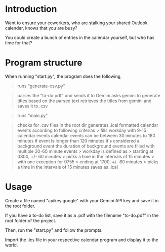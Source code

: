 # Introduction

Want to ensure your coworkers, who are stalking your shared Outlook calendar, knows that you are busy? 

You could create a bunch of entries in the calendar yourself, but who has time for that?

# Program structure

When running "start.py", the program does the following;

>runs "generate-csv.py"

  >parses the "to-do.pdf" and sends it to Gemini
  >asks gemini to generate titles based on the parsed text
  >retrieves the titles from gemini and saves it to .csv

>runs "main.py"

  > checks for .csv files in the root dir
  > generates .ical formatted calendar events according to following criterias
    > fills workday with 9-15 calendar events
  > calendar events can be between 30 minutes to 180 minutes
  > if event is longer than 120 minutes it's considered a background event
  > the duration of background events are filled with multiple 30-60 minute events
    > workday is defined as
      > starting at 0800, +/- 60 minutes
      > picks a time in the intervals of 15 minutes
        > with one exception for 0755
      > ending at 1700, +/- 60 minutes
      > picks a time in the intervals of 15 minutes
  > saves as .ical

# Usage

Create a file named "apikey.google" with your Gemini API key and save it in the root folder.

If you have a to-do list, save it as a .pdf with the filename "to-do.pdf" in the root folder of the project.

Then, run the "start.py" and follow the prompts.

Import the .ics file in your respective calendar program and display it to the world.
